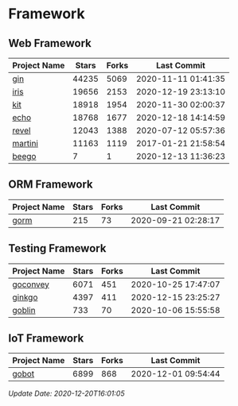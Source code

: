 # Framework

## Web Framework
| Project Name | Stars | Forks | Last Commit |
| ------------ | ----- | ----- | ----------- |
| [gin](https://github.com/gin-gonic/gin) | 44235 | 5069 | 2020-11-11 01:41:35 |
| [iris](https://github.com/kataras/iris) | 19656 | 2153 | 2020-12-19 23:13:10 |
| [kit](https://github.com/go-kit/kit) | 18918 | 1954 | 2020-11-30 02:00:37 |
| [echo](https://github.com/labstack/echo) | 18768 | 1677 | 2020-12-18 14:14:59 |
| [revel](https://github.com/revel/revel) | 12043 | 1388 | 2020-07-12 05:57:36 |
| [martini](https://github.com/go-martini/martini) | 11163 | 1119 | 2017-01-21 21:58:54 |
| [beego](https://github.com/astaxie/beego) | 7 | 1 | 2020-12-13 11:36:23 |

## ORM Framework
| Project Name | Stars | Forks | Last Commit |
| ------------ | ----- | ----- | ----------- |
| [gorm](https://github.com/jinzhu/gorm) | 215 | 73 | 2020-09-21 02:28:17 |

## Testing Framework
| Project Name | Stars | Forks | Last Commit |
| ------------ | ----- | ----- | ----------- |
| [goconvey](https://github.com/smartystreets/goconvey) | 6071 | 451 | 2020-10-25 17:47:07 |
| [ginkgo](https://github.com/onsi/ginkgo) | 4397 | 411 | 2020-12-15 23:25:27 |
| [goblin](https://github.com/franela/goblin) | 733 | 70 | 2020-10-06 15:55:58 |

## IoT Framework
| Project Name | Stars | Forks | Last Commit |
| ------------ | ----- | ----- | ----------- |
| [gobot](https://github.com/hybridgroup/gobot) | 6899 | 868 | 2020-12-01 09:54:44 |

*Update Date: 2020-12-20T16:01:05*